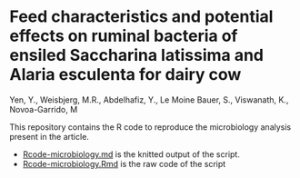 # Feed characteristics and potential effects on ruminal bacteria of ensiled Saccharina latissima and Alaria esculenta for dairy cow
Yen, Y., Weisbjerg, M.R., Abdelhafiz, Y., Le Moine Bauer, S., Viswanath, K., Novoa-Garrido, M

This repository contains the R code to reproduce the microbiology analysis present in the article. 
* [Rcode-microbiology.md](https://github.com/MeinzBeur/Yen-2022/blob/main/Rcode-microbiology.md) is the knitted output of the script.
* [Rcode-microbiology.Rmd](https://github.com/MeinzBeur/Yen-2022/blob/main/Rcode-microbiology.Rmd) is the raw code of the script
